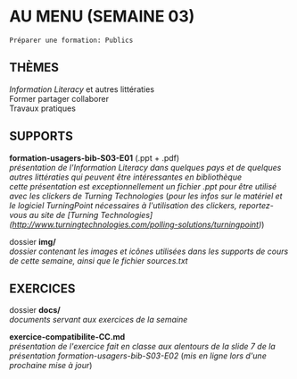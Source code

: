 # AU MENU (SEMAINE 03)

`Préparer une formation: Publics`

## THÈMES
*Information Literacy* et autres littératies   
Former partager collaborer   
Travaux pratiques

## SUPPORTS
**formation-usagers-bib-S03-E01** (.ppt + .pdf)   
*présentation de l'Information Literacy dans quelques pays et de quelques autres littératies qui peuvent être intéressantes en bibliothèque*   
*cette présentation est exceptionnellement un fichier .ppt pour être utilisé avec les clickers de Turning Technologies* (*pour les infos sur le matériel et le logiciel TurningPoint nécessaires à l'utilisation des clickers, reportez-vous au site de [Turning Technologies] (http://www.turningtechnologies.com/polling-solutions/turningpoint)*)   

dossier **img/**   
*dossier contenant les images et icônes utilisées dans les supports de cours de cette semaine, ainsi que le fichier sources.txt*

## EXERCICES
dossier **docs/**   
*documents servant aux exercices de la semaine*

**exercice-compatibilite-CC.md**   
*présentation de l'exercice fait en classe aux alentours de la slide 7 de la présentation formation-usagers-bib-S03-E02* (*mis en ligne lors d'une prochaine mise à jour*)
